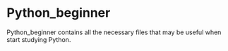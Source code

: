 # Python_beginner
Python_beginner contains all the necessary files that may be useful when start studying Python.
